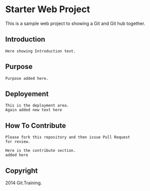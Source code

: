 # Starter Web Project

 This is a sample web project to showing a Git and
 Git hub together.

## Introduction

	Here showing Introduction text.

## Purpose

	Purpose added here.

## Deployement

	This is the deployment area.
	Again added new text here

## How To Contribute

	Please fork this repository and then issue Pull Request
	for review.

	Here is the contribute section.
	added here
	
## Copyright
 2014 Git.Training.